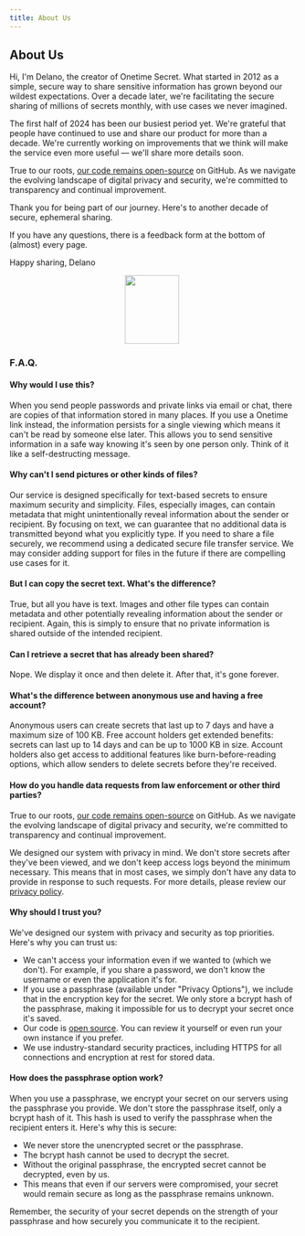 ```yaml
---
title: About Us
---
```


<article class="prose dark:prose-invert md:prose-lg lg:prose-xl">
  <h2>
    About Us
  </h2>

  <p>
    Hi, I'm Delano, the creator of Onetime Secret. What started in 2012 as a simple, secure way to share sensitive information has grown beyond our wildest expectations. Over a decade later, we're facilitating the secure sharing of millions of secrets monthly, with use cases we never imagined.
  </p>

  <p>
    The first half of 2024 has been our busiest period yet. We're grateful that people have continued to use and share our product for more than a decade. We're currently working on improvements that we think will make the service even more useful — we'll share more details soon.
  </p>

  <p>
    True to our roots, <a href="https://github.com/onetimesecret/onetimesecret">our code remains open-source</a> on GitHub. As we navigate the evolving landscape of digital privacy and security, we're committed to transparency and continual improvement.
  </p>

  <p>
    Thank you for being part of our journey. Here's to another decade of secure, ephemeral sharing.
  </p>

  <p>
    If you have any questions, there is a feedback form at the bottom of (almost) every page.
  </p>

  <p>
    Happy sharing,
Delano
  </p>

  <p style="margin-left: 40%; margin-right: 40%">
    <a
      href="https://delanotes.com/"
      title="Delano Mandelbaum"><img
        src="/etc/img/delano-g.png"
        width="95"
        height="120"
        border="0"
      /></a>
  </p>

  <h3>F.A.Q.</h3>

  <h4>Why would I use this?</h4>
  <p>
    When you send people passwords and private links via email or chat, there are copies of that information stored in many places. If you use a Onetime link instead, the information persists for a single viewing which means it can't be read by someone else later. This allows you to send sensitive information in a safe way knowing it's seen by one person only. Think of it like a self-destructing message.
  </p>

  <h4>Why can't I send pictures or other kinds of files?</h4>
  <p>
    Our service is designed specifically for text-based secrets to ensure maximum security and simplicity. Files, especially images, can contain metadata that might unintentionally reveal information about the sender or recipient. By focusing on text, we can guarantee that no additional data is transmitted beyond what you explicitly type. If you need to share a file securely, we recommend using a dedicated secure file transfer service. We may consider adding support for files in the future if there are compelling use cases for it.
  </p>

  <h4>But I can copy the secret text. What's the difference?</h4>
  <p>
    True, but all you have is text. Images and other file types can contain metadata and other potentially revealing information about the sender or recipient. Again, this is simply to ensure that no private information is shared outside of the intended recipient.
  </p>

  <h4>Can I retrieve a secret that has already been shared?</h4>
  <p>
    Nope. We display it once and then delete it. After that, it's gone forever.
  </p>

  <h4>What's the difference between anonymous use and having a free account?</h4>
  <p>
    Anonymous users can create secrets that last up to 7 days and have a maximum size of 100 KB. Free account holders get extended benefits: secrets can last up to 14 days and can be up to 1000 KB in size. Account holders also get access to additional features like burn-before-reading options, which allow senders to delete secrets before they're received.
  </p>

  <h4>How do you handle data requests from law enforcement or other third parties?</h4>
  <p>
    True to our roots, <a href="https://github.com/onetimesecret/onetimesecret">our code remains open-source</a> on GitHub. As we navigate the evolving landscape of digital privacy and security, we're committed to transparency and continual improvement.
  </p>
  <p>
    We designed our system with privacy in mind. We don't store secrets after they've been viewed, and we don't keep access logs beyond the minimum necessary. This means that in most cases, we simply don't have any data to provide in response to such requests. For more details, please review our <a href="/privacy">privacy policy</a>.
  </p>

  <h4>Why should I trust you?</h4>
  <p>
    We've designed our system with privacy and security as top priorities. Here's why you can trust us:
  </p>
  <ul>
    <li>We can't access your information even if we wanted to (which we don't). For example, if you share a password, we don't know the username or even the application it's for.</li>
    <li>If you use a passphrase (available under "Privacy Options"), we include that in the encryption key for the secret. We only store a bcrypt hash of the passphrase, making it impossible for us to decrypt your secret once it's saved.</li>
    <li>Our code is <a href="https://github.com/onetimesecret/onetimesecret">open source</a>. You can review it yourself or even run your own instance if you prefer.</li>
    <li>We use industry-standard security practices, including HTTPS for all connections and encryption at rest for stored data.</li>
  </ul>

  <h4>How does the passphrase option work?</h4>
  <p>
    When you use a passphrase, we encrypt your secret on our servers using the passphrase you provide. We don't store the passphrase itself, only a bcrypt hash of it. This hash is used to verify the passphrase when the recipient enters it. Here's why this is secure:
  </p>
  <ul>
    <li>We never store the unencrypted secret or the passphrase.</li>
    <li>The bcrypt hash cannot be used to decrypt the secret.</li>
    <li>Without the original passphrase, the encrypted secret cannot be decrypted, even by us.</li>
    <li>This means that even if our servers were compromised, your secret would remain secure as long as the passphrase remains unknown.</li>
  </ul>
  <p>
    Remember, the security of your secret depends on the strength of your passphrase and how securely you communicate it to the recipient.
  </p>
</article>
